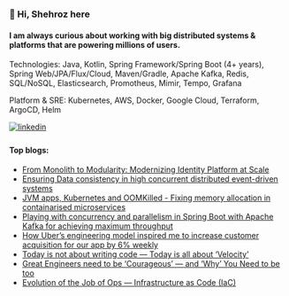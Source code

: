 

### 👋 Hi, Shehroz here
#### I am always curious about working with big distributed systems & platforms that are powering millions of users.
Technologies: Java, Kotlin, Spring Framework/Spring Boot (4+ years), Spring Web/JPA/Flux/Cloud, Maven/Gradle, Apache Kafka, Redis, SQL/NoSQL, Elasticsearch, Promotheus, Mimir, Tempo, Grafana

Platform & SRE: Kubernetes, AWS, Docker, Google Cloud, Terraform, ArgoCD, Helm

<a href="https://www.linkedin.com/in/sshehrozali/" target="_blank">
<img src=https://img.shields.io/badge/linkedin-%231E77B5.svg?&style=for-the-badge&logo=linkedin&logoColor=white alt=linkedin style="margin-bottom: 5px;" />
</a>

#### Top blogs:
- <a href="https://shehroztalks.medium.com/how-we-modernized-identity-platform-for-millions-of-users-without-breaking-a-thing-at-bazaar-d66578a64af5" target="_blank">From Monolith to Modularity: Modernizing Identity Platform at Scale </a>
- <a href="https://www.linkedin.com/posts/sshehrozali_dataconsistency-replication-distributedsystems-activity-7193939774817107968-IHQm?utm_source=share&utm_medium=member_desktop" target="_blank">Ensuring Data consistency in high concurrent distributed event-driven systems </a>
- <a href="https://www.linkedin.com/posts/sshehrozali_jvm-spring-springboot-activity-7164204013935177728-hG7j?utm_source=share&utm_medium=member_ios" target="_blank">JVM apps, Kubernetes and OOMKilled - Fixing memory allocation in containarised microservices </a>
- <a href="https://www.linkedin.com/posts/sshehrozali_concurrency-with-kafka-and-spring-boot-activity-7121149321395212288-2UxP?utm_source=share&utm_medium=member_ios" target="_blank">Playing with concurrency and parallelism in Spring Boot with Apache Kafka for achieving maximum throughput</a>
- <a href="https://shehroztalks.medium.com/how-we-solved-signup-login-problem-for-mint-app-using-ubers-usl-unified-signup-login-model-d22db5cb3430" target="_blank">How Uber’s engineering model inspired me to increase customer acquisition for our app by 6% weekly</a>
- <a href="https://shehroztalks.medium.com/today-is-not-about-writing-code-today-is-all-about-velocity-d01d3316ad4f" target="_blank">Today is not about writing code — Today is all about ‘Velocity’</a>
- <a href="https://shehroztalks.medium.com/great-engineers-need-to-be-courageous-and-you-need-to-be-too-2d5633a7f9d6" target="_blank">Great Engineers need to be ‘Courageous’ — and ‘Why’ You Need to be too</a>
- <a href="https://shehroztalks.medium.com/what-is-infrastructure-as-code-iac-and-why-you-should-do-this-470f9a0874c3" target="_blank">Evolution of the Job of Ops — Infrastructure as Code (IaC)</a>
  
<br/>  
